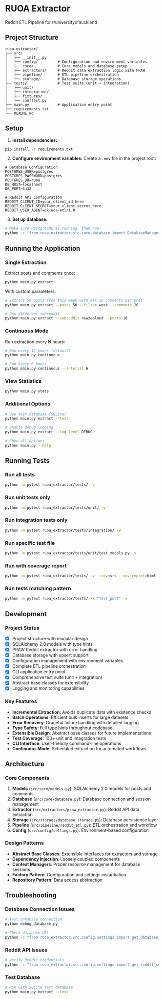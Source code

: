 # RUOA Extractor

Reddit ETL Pipeline for r/universityofauckland

## Project Structure

```
ruoa-extractor/
├── src/
│   ├── __init__.py
│   ├── config/         # Configuration and environment variables
│   ├── core/           # Core models and database setup
│   ├── extractors/     # Reddit data extraction logic with PRAW
│   ├── pipeline/       # ETL pipeline orchestration
│   └── storage/        # Database storage operations
├── tests/              # Test suite (unit + integration)
│   ├── unit/
│   ├── integration/
│   ├── fixtures/
│   └── conftest.py
├── main.py             # Application entry point
├── requirements.txt
└── README.md
```

## Setup

1. **Install dependencies:**
```bash
pip install -r requirements.txt
```

2. **Configure environment variables:**
Create a `.env` file in the project root:
```env
# Database Configuration
POSTGRES_USER=postgres
POSTGRES_PASSWORD=postgres
POSTGRES_DB=ruoa
DB_HOST=localhost
DB_PORT=5432

# Reddit API Configuration
REDDIT_CLIENT_ID=your_client_id_here
REDDIT_CLIENT_SECRET=your_client_secret_here
REDDIT_USER_AGENT=pk-uoa-etl/1.0
```

3. **Set up database:**
```bash
# Make sure PostgreSQL is running, then run:
python -c "from ruoa_extractor.src.core.database import DatabaseManager; from ruoa_extractor.src.config.settings import get_database_url; db = DatabaseManager(get_database_url()); db.create_tables()"
```

## Running the Application

### Single Extraction
Extract posts and comments once:
```bash
python main.py extract
```

With custom parameters:
```bash
# Extract 50 posts from this week with max 20 comments per post
python main.py extract --posts 50 --filter week --comments 20

# Use different subreddit
python main.py extract --subreddit newzealand --posts 10
```

### Continuous Mode
Run extraction every N hours:
```bash
# Run every 12 hours (default)
python main.py continuous

# Run every 6 hours
python main.py continuous --interval 6
```

### View Statistics
```bash
python main.py stats
```

### Additional Options
```bash
# Use test database (SQLite)
python main.py extract --test

# Enable debug logging
python main.py extract --log-level DEBUG

# Show all options
python main.py --help
```

## Running Tests

### Run all tests
```bash
python -m pytest ruoa_extractor/tests/ -v
```

### Run unit tests only
```bash
python -m pytest ruoa_extractor/tests/unit/ -v
```

### Run integration tests only
```bash
python -m pytest ruoa_extractor/tests/integration/ -v
```

### Run specific test file
```bash
python -m pytest ruoa_extractor/tests/unit/test_models.py -v
```

### Run with coverage report
```bash
python -m pytest ruoa_extractor/tests/ -v --cov=src --cov-report=html
```

### Run tests matching pattern
```bash
python -m pytest ruoa_extractor/tests/ -k "test_post" -v
```

## Development

### Project Status

- [x] Project structure with modular design
- [x] SQLAlchemy 2.0 models with type hints
- [x] PRAW Reddit extractor with error handling
- [x] Database storage with upsert support
- [x] Configuration management with environment variables
- [x] Complete ETL pipeline orchestration
- [x] CLI application entry point
- [x] Comprehensive test suite (unit + integration)
- [x] Abstract base classes for extensibility
- [x] Logging and monitoring capabilities

### Key Features

- **Incremental Extraction**: Avoids duplicate data with existence checks
- **Batch Operations**: Efficient bulk inserts for large datasets
- **Error Recovery**: Graceful failure handling with detailed logging
- **Type Safety**: Full type hints throughout codebase
- **Extensible Design**: Abstract base classes for future implementations
- **Test Coverage**: 100+ unit and integration tests
- **CLI Interface**: User-friendly command-line operations
- **Continuous Mode**: Scheduled extraction for automated workflows

## Architecture

### Core Components

1. **Models** (`src/core/models.py`): SQLAlchemy 2.0 models for posts and comments
2. **Database** (`src/core/database.py`): Database connection and session management
3. **Extractor** (`src/extractors/praw_extractor.py`): Reddit API data extraction
4. **Storage** (`src/storage/database_storage.py`): Database persistence layer
5. **Pipeline** (`src/pipeline/reddit_etl.py`): ETL orchestration and workflow
6. **Config** (`src/config/settings.py`): Environment-based configuration

### Design Patterns

- **Abstract Base Classes**: Extensible interfaces for extractors and storage
- **Dependency Injection**: Loosely coupled components
- **Context Managers**: Proper resource management for database sessions
- **Factory Pattern**: Configuration and settings instantiation
- **Repository Pattern**: Data access abstraction

## Troubleshooting

### Database Connection Issues
```bash
# Test database connection
python debug_database.py

# Check database URL
python -c "from ruoa_extractor.src.config.settings import get_database_url; print(get_database_url())"
```

### Reddit API Issues
```bash
# Verify Reddit credentials
python -c "from ruoa_extractor.src.config.settings import get_reddit_settings; s = get_reddit_settings(); print(f'Configured: {s.is_configured()}')"
```

### Test Database
```bash
# Run with SQLite test database
python main.py extract --test
```

